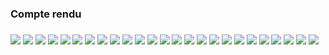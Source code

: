<h3>Compte rendu<h3>
<img src="Captures/Capture d'écran 1.png">
<img src="Captures/Capture d'écran 2.png">
<img src="Captures/Capture d'écran 3.png">
<img src="Captures/Capture d'écran 4.png">
<img src="Captures/Capture d'écran 5.png">
<img src="Captures/Capture d'écran 6.png">
<img src="Captures/Capture d'écran 7.png">
<img src="Captures/Capture d'écran 8.png">
<img src="Captures/Capture d'écran 9.png">
<img src="Captures/Capture d'écran 10.png">
<img src="Captures/Capture d'écran 11.png">
<img src="Captures/Capture d'écran 21.png">
<img src="Captures/Capture d'écran 22.png">
<img src="Captures/Capture d'écran 23.png">
<img src="Captures/Capture d'écran 24.png">
<img src="Captures/Capture d'écran 25.png">
<img src="Captures/Capture d'écran 26.png">
<img src="Captures/Capture d'écran 27.png">
<img src="Captures/Capture d'écran 28.png">
<img src="Captures/Capture d'écran 29.png">
<img src="Captures/Capture d'écran 30.png">
<img src="Captures/Capture d'écran 31.png">
<img src="Captures/Capture d'écran 32.png">
<img src="Captures/Capture d'écran 33.png">
<img src="Captures/Capture d'écran 34.png">
